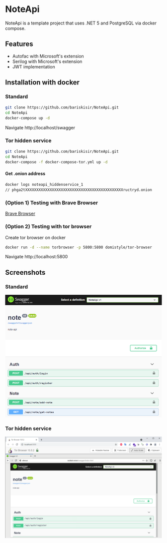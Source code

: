 # NoteApi
NoteApi is a template project that uses .NET 5 and PostgreSQL via docker compose.

## Features

- Autofac with Microsoft's extension
- Serilog with Microsoft's extension
- JWT implementation

## Installation with docker
### Standard
```sh
git clone https://github.com/bariskisir/NoteApi.git
cd NoteApi
docker-compose up -d
```
Navigate http://localhost/swagger

### Tor hidden service
```sh
git clone https://github.com/bariskisir/NoteApi.git
cd NoteApi
docker-compose -f docker-compose-tor.yml up -d
```
#### Get .onion address
```sh
docker logs noteapi_hiddenservice_1
// phga2tXXXXXXXXXXXXXXXXXXXXXXXXXXXXXXXXXXXXXXXXXXXXructryd.onion
```
### (Option 1) Testing with Brave Browser
[Brave Browser](https://brave.com/)

### (Option 2) Testing with tor browser
Create tor browser on docker
```sh
docker run -d --name torbrowser -p 5800:5800 domistyle/tor-browser
```
Navigate http://localhost:5800

## Screenshots
### Standard

![Swagger](https://raw.githubusercontent.com/bariskisir/NoteApi/master/assets/swagger.png)

### Tor hidden service
![Swagger-Tor](https://raw.githubusercontent.com/bariskisir/NoteApi/master/assets/swagger-tor.png)

